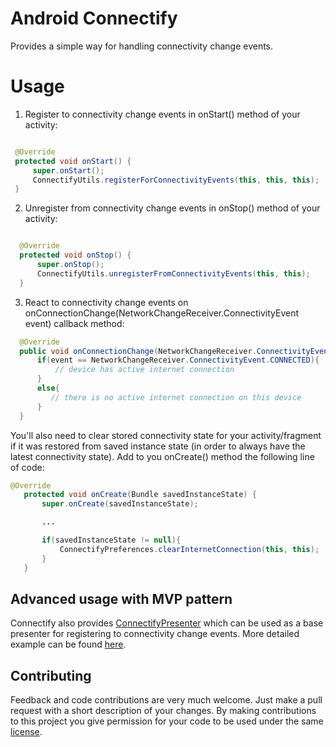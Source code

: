 # Android Connectify

Provides a simple way for handling connectivity change events.

# Usage

1) Register to connectivity change events in onStart() method of your activity:

```java

 @Override
 protected void onStart() {
     super.onStart();
     ConnectifyUtils.registerForConnectivityEvents(this, this, this);
 }

  ```

2) Unregister from connectivity change events in onStop() method of your activity:

```java

  @Override
  protected void onStop() {
      super.onStop();
      ConnectifyUtils.unregisterFromConnectivityEvents(this, this);
  }

  ```

3) React to connectivity change events on onConnectionChange(NetworkChangeReceiver.ConnectivityEvent event) callback method:

```java
  @Override
  public void onConnectionChange(NetworkChangeReceiver.ConnectivityEvent event) {
      if(event == NetworkChangeReceiver.ConnectivityEvent.CONNECTED){
          // device has active internet connection
      }
      else{
         // there is no active internet connection on this device
      }
  }
  ```

You'll also need to clear stored connectivity state for your activity/fragment
if it was restored from saved instance state (in order to always have the latest
connectivity state). Add to you onCreate() method the  following line of code:

```java
@Override
   protected void onCreate(Bundle savedInstanceState) {
       super.onCreate(savedInstanceState);

       ...

       if(savedInstanceState != null){
           ConnectifyPreferences.clearInternetConnection(this, this);
       }
   }
  ```

## Advanced usage with MVP pattern

Connectify also provides [ConnectifyPresenter](https://github.com/zplesac/android_connectify/tree/master/connectify/src/main/java/co/infinum/connectionutils/presenters)
which can be used as a base presenter for registering to connectivity change events.
More detailed example can be found [here](https://github.com/zplesac/android_connectify/blob/master/sampleapp/src/main/java/co/infinum/sampleapp/activities/MVPActivity.java).  

## Contributing

Feedback and code contributions are very much welcome. Just make a pull request with a short description of your changes. By making contributions to this project you give permission for your code to be used under the same [license](LICENSE).
